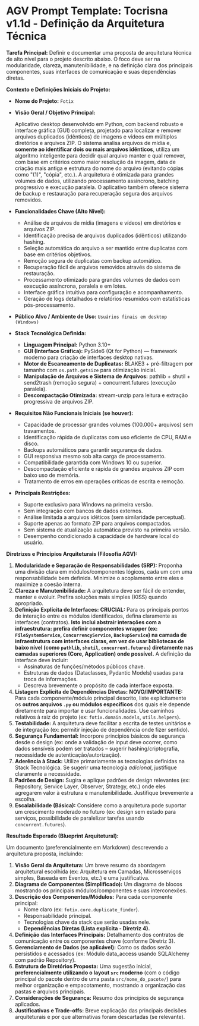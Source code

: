 # AGV Prompt Template: Tocrisna v1.1d - Definição da Arquitetura Técnica

**Tarefa Principal:** Definir e documentar uma proposta de arquitetura técnica de alto nível para o projeto descrito abaixo. O foco deve ser na modularidade, clareza, manutenibilidade, e na definição clara dos principais componentes, suas interfaces de comunicação e suas dependências diretas.

**Contexto e Definições Iniciais do Projeto:**

*   **Nome do Projeto:** `Fotix`

*   **Visão Geral / Objetivo Principal:** 

    Aplicativo desktop desenvolvido em Python, com backend robusto e interface gráfica (GUI) completa, projetado para localizar e remover arquivos duplicados (idênticos) de imagens e vídeos em múltiplos diretórios e arquivos ZIP.
    O sistema analisa arquivos de mídia e, **somente ao identificar dois ou mais arquivos idênticos**, utiliza um algoritmo inteligente para decidir qual arquivo manter e qual remover, com base em critérios como maior resolução da imagem, data de criação mais antiga e estrutura do nome do arquivo (evitando cópias como "(1)", "cópia", etc.).
    A arquitetura é otimizada para grandes volumes de dados, utilizando processamento assíncrono, batching progressivo e execução paralela.
    O aplicativo também oferece sistema de backup e restauração para recuperação segura dos arquivos removidos.

*   **Funcionalidades Chave (Alto Nível):**
    
    - Análise de arquivos de mídia (imagens e vídeos) em diretórios e arquivos ZIP.
    - Identificação precisa de arquivos duplicados (idênticos) utilizando hashing.
    - Seleção automática do arquivo a ser mantido entre duplicatas com base em critérios objetivos.
    - Remoção segura de duplicatas com backup automático.
    - Recuperação fácil de arquivos removidos através do sistema de restauração.
    - Processamento otimizado para grandes volumes de dados com execução assíncrona, paralela e em lotes.
    - Interface gráfica intuitiva para configuração e acompanhamento.
    - Geração de logs detalhados e relatórios resumidos com estatísticas pós-processamento.

*   **Público Alvo / Ambiente de Uso:** `Usuários finais em desktop (Windows)`

*   **Stack Tecnológica Definida:**

    - **Linguagem Principal:** Python 3.10+
    - **GUI (Interface Gráfica):** PySide6 (Qt for Python) — framework moderno para criação de interfaces desktop nativas.
    - **Motor de Escaneamento de Duplicatas:** BLAKE3 + pré-filtragem por tamanho com `os.path.getsize` para otimização inicial.
    - **Manipulação de Arquivos e Sistema de Arquivos:** pathlib + shutil + send2trash (remoção segura) + concurrent.futures (execução paralela).
    - **Descompactação Otimizada:** stream-unzip para leitura e extração progressiva de arquivos ZIP.

*   **Requisitos Não Funcionais Iniciais (se houver):**

    - Capacidade de processar grandes volumes (100.000+ arquivos) sem travamentos.
    - Identificação rápida de duplicatas com uso eficiente de CPU, RAM e disco.
    - Backups automáticos para garantir segurança de dados.
    - GUI responsiva mesmo sob alta carga de processamento.
    - Compatibilidade garantida com Windows 10 ou superior.
    - Descompactação eficiente e rápida de grandes arquivos ZIP com baixo uso de memória.
    - Tratamento de erros em operações críticas de escrita e remoção.

- **Principais Restrições:**

    - Suporte exclusivo para Windows na primeira versão.
    - Sem integração com bancos de dados externos.
    - Análise limitada a arquivos idêticos (sem similaridade perceptual).
    - Suporte apenas ao formato ZIP para arquivos compactados.
    - Sem sistema de atualização automática previsto na primeira versão.
    - Desempenho condicionado à capacidade de hardware local do usuário.

**Diretrizes e Princípios Arquiteturais (Filosofia AGV):**

1.  **Modularidade e Separação de Responsabilidades (SRP):** Proponha uma divisão clara em módulos/componentes lógicos, cada um com uma responsabilidade bem definida. Minimize o acoplamento entre eles e maximize a coesão interna.
2.  **Clareza e Manutenibilidade:** A arquitetura deve ser fácil de entender, manter e evoluir. Prefira soluções mais simples (KISS) quando apropriado.
3.  **Definição Explícita de Interfaces:** **CRUCIAL:** Para os principais pontos de interação entre os módulos identificados, defina claramente as interfaces (contratos). **Isto inclui abstrair interações com a infraestrutura: prefira definir componentes wrapper (ex: `FileSystemService`, `ConcurrencyService`, `BackupService`) na camada de infraestrutura com interfaces claras, em vez de usar bibliotecas de baixo nível (como `pathlib`, `shutil`, `concurrent.futures`) diretamente nas camadas superiores (Core, Application) onde possível.** A definição da interface deve incluir:
    *   Assinaturas de funções/métodos públicos chave.
    *   Estruturas de dados (Dataclasses, Pydantic Models) usadas para troca de informações.
    *   Descreva brevemente o propósito de cada interface exposta.
4.  **Listagem Explícita de Dependências Diretas:** **NOVO/IMPORTANTE:** Para cada componente/módulo principal descrito, liste explicitamente os **outros arquivos `.py` ou módulos específicos** dos quais ele depende diretamente para importar e usar funcionalidades. Use caminhos relativos à raiz do projeto (ex: `fotix.domain.models`, `utils.helpers`).
5.  **Testabilidade:** A arquitetura deve facilitar a escrita de testes unitários e de integração (ex: permitir injeção de dependência onde fizer sentido).
6.  **Segurança Fundamental:** Incorpore princípios básicos de segurança desde o design (ex: onde a validação de input deve ocorrer, como dados sensíveis podem ser tratados – sugerir hashing/criptografia, necessidade de autenticação/autorização).
7.  **Aderência à Stack:** Utilize primariamente as tecnologias definidas na Stack Tecnológica. Se sugerir uma tecnologia *adicional*, justifique claramente a necessidade.
8.  **Padrões de Design:** Sugira e aplique padrões de design relevantes (ex: Repository, Service Layer, Observer, Strategy, etc.) onde eles agregarem valor à estrutura e manutenibilidade. Justifique brevemente a escolha.
9.  **Escalabilidade (Básica):** Considere como a arquitetura pode suportar um crescimento moderado no futuro (ex: design sem estado para serviços, possibilidade de paralelizar tarefas usando `concurrent.futures`).

**Resultado Esperado (Blueprint Arquitetural):**

Um documento (preferencialmente em Markdown) descrevendo a arquitetura proposta, incluindo:

1.  **Visão Geral da Arquitetura:** Um breve resumo da abordagem arquitetural escolhida (ex: Arquitetura em Camadas, Microsserviços simples, Baseada em Eventos, etc.)  e uma justificativa.
2.  **Diagrama de Componentes (Simplificado):** Um diagrama de blocos mostrando os principais módulos/componentes e suas interconexões.
3.  **Descrição dos Componentes/Módulos:** Para cada componente principal:
    *   Nome claro (ex: `fotix.core.duplicate_finder`).
    *   Responsabilidade principal.
    *   Tecnologias chave da stack que serão usadas nele.
    *   **Dependências Diretas (Lista explícita - Diretriz 4).**
4.  **Definição das Interfaces Principais:** Detalhamento dos contratos de comunicação entre os componentes chave (conforme Diretriz 3).
5.  **Gerenciamento de Dados (se aplicável):** Como os dados serão persistidos e acessados (ex: Módulo data_access usando SQLAlchemy com padrão Repository).
6.  **Estrutura de Diretórios Proposta:** Uma sugestão inicial, **preferencialmente utilizando o layout `src` moderno** (com o código principal do pacote dentro de uma pasta `src/nome_do_pacote/`) para melhor organização e empacotamento, mostrando a organização das pastas e arquivos principais.
7.  **Considerações de Segurança:** Resumo dos princípios de segurança aplicados.
8.  **Justificativas e Trade-offs:** Breve explicação das principais decisões arquiteturais e por que alternativas foram descartadas (se relevante).